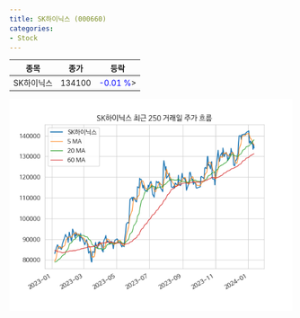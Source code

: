 ```yaml
---
title: SK하이닉스 (000660)
categories:
- Stock
---
```


|종목|종가|등락|
|----|----|----|
|SK하이닉스|134100|<span style="color: blue">-0.01 %</span>>|

<!-- more -->

![000660](/assets/images/stock/000660.png)